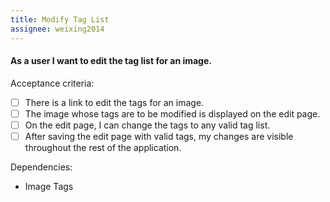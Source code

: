 ```yaml
---
title: Modify Tag List
assignee: weixing2014
---
```


#### As a user I want to edit the tag list for an image.

Acceptance criteria:
- [ ] There is a link to edit the tags for an image.
- [ ] The image whose tags are to be modified is displayed on the edit page.
- [ ] On the edit page, I can change the tags to any valid tag list.
- [ ] After saving the edit page with valid tags, my changes are visible
  throughout the rest of the application.

Dependencies:
- Image Tags
